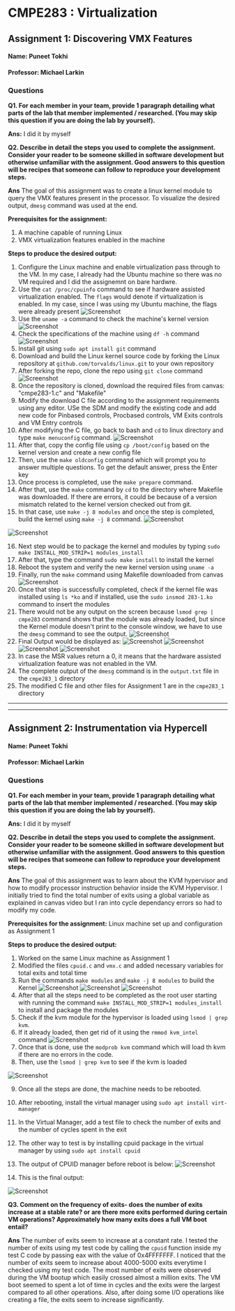 
# CMPE283 : Virtualization

## Assignment 1: Discovering VMX Features
#### Name:  Puneet Tokhi
#### Professor: Michael Larkin


### Questions

**Q1. For each member in your team, provide 1 paragraph detailing what parts of the lab that member
implemented / researched. (You may skip this question if you are doing the lab by yourself).**

**Ans:** I did it by myself

**Q2. Describe in detail the steps you used to complete the assignment. Consider your reader to be someone skilled in software development but otherwise unfamiliar with the assignment. Good answers to this
    question will be recipes that someone can follow to reproduce your development steps.**
    
 **Ans** The goal of this assignment was to create a linux kernel module to query the VMX features present in the processor. To visualize the desired output, `dmesg` command was used at the end.

**Prerequisites for the assignment:**
1. A machine capable of running Linux
2. VMX virtualization features enabled in the machine

**Steps to produce the desired output:**
1. Configure the Linux machine and enable virtualization pass through to the VM. In my case, I already had the Ubuntu machine so there was no VM required and I did the assignemnt on bare hardwre.
2. Use the `cat /proc/cpuinfo` command to see if hardware assisted virtualization enabled. The `flags` would denote if virtualization is enabled. In my case, since I was using my Ubuntu machine, the flags were already present
![Screenshot](/images/1.png)
3. Use the `uname -a` command to check the machine's kernel version
![Screenshot](/images/2.png)
4. Check the specifications of the machine using `df -h` command
![Screenshot](/images/3.png)
5. Install git using `sudo apt install git` command 
6. Download and build the Linux kernel source code by forking the Linux repository at `github.com/torvalds/linux.git` to your own repository
7. After forking the repo, clone the repo using `git clone` command
![Screenshot](/images/4.png)
8. Once the repository is cloned, download the required files from canvas: "cmpe283-1.c" and "Makefile"
9. Modify the download C file according to the assignment requirements using any editor. USe the SDM and modify the existing code and add new code for Pinbased controls, Procbased controls, VM Exits controls and VM Entry controls
10. After modifying the C file, go back to bash and `cd` to linux directory and type `make menuconfig` command. 
![Screenshot](/images/5.png)
11. After that, copy the config file using `cp /boot/config` based on the kernel version and create a new config file
12. Then, use the `make oldconfig` command which will prompt you to answer multiple questions. To get the default answer, press the Enter key
13. Once process is completed, use the `make prepare` command. 
14. After that, use the `make` command by `cd` to the directory where Makefile was downloaded. If there are errors, it could be because of a version mismatch related to the kernel version checked out from git.
15. In that case, use `make -j 8 modules` and once the step is completed, build the kernel using `make -j 8` command.
![Screenshot](/images/6.png)

![Screenshot](/images/7.png)

16. Next step would be to package the kernel and modules by typing `sudo make INSTALL_MOD_STRIP=1 modules_install`
17. After that, type the command `sudo make install` to install the kernel
18. Reboot the system and verify the new kernel version using `uname -a` 
19. Finally, run the `make` command using Makefile downloaded from canvas
![Screenshot](/images/13.png)
20. Once that step is successfully completed, check if the kernel file was installed using `ls *ko` and if installed, use the `sudo insmod 283-1.ko` command to insert the modules
21. There would not be any output on the screen because `lsmod grep | cmpe283` command shows that the module was already loaded, but since the Kernel module doesn't print to the console window, we have to use the `dmesg` command to see the output.
![Screenshot](/images/12.png)
22. Final Output would be displayed as:
![Screenshot](/images/8.png)
![Screenshot](/images/9.png)
![Screenshot](/images/10.png)
![Screenshot](/images/11.png)
23. In case the MSR values return a 0, it means that the hardware assisted virtualization feature was not enabled in the VM.
24. The complete output of the `dmesg` command is in the `output.txt` file in the `cmpe283_1` directory
25. The modified C file and other files for Assignment 1 are in the `cmpe283_1` directory


-----------------------------------------------------------------------------------------------------------
-----------------------------------------------------------------------------------------------------------

## Assignment 2: Instrumentation via Hypercell
#### Name:  Puneet Tokhi
#### Professor: Michael Larkin


### Questions

**Q1. For each member in your team, provide 1 paragraph detailing what parts of the lab that member
implemented / researched. (You may skip this question if you are doing the lab by yourself).**

**Ans:** I did it by myself

**Q2. Describe in detail the steps you used to complete the assignment. Consider your reader to be someone skilled in software development but otherwise unfamiliar with the assignment. Good answers to this question will be recipes that someone can follow to reproduce your development steps.**
    
 **Ans** The goal of this assignment was to learn about the KVM hypervisor and how to modify processor instruction behavior inside the KVM Hypervisor. I initially tried to find the total number of exits using a global variable as explained in canvas video but I ran into cycle dependancy errors so had to modify my code.  
 
**Prerequisites for the assignment:**
Linux machine set up and configuration as Assignment 1

**Steps to produce the desired output:**
1. Worked on the same Linux machine as Assignment 1
2. Modified the files `cpuid.c` and `vmx.c` and added necessary variables for total exits and total time
3. Run the commands `make modules` and `make -j 8 modules` to build the Kernel
![Screenshot](/cmpe283_2/images/1.png)
![Screenshot](/cmpe283_2/images/7.png)
![Screenshot](/cmpe283_2/images/2.png)
4. After that all the steps need to be completed as the root user starting with running the command `make INSTALL_MOD_STRIP=1 modules_install` to install and package the modules
5. Check if the kvm module for the hypervisor is loaded using `lsmod | grep kvm`. 
6. If it already loaded, then get rid of it using the `rmmod kvm_intel` command
![Screenshot](/cmpe283_2/images/3.png)
7. Once that is done, use the `modprob kvm` command which will load th kvm if there are no errors in the code. 
8. Then, use the `lsmod | grep kvm` to see if the kvm is loaded

![Screenshot](/cmpe283_2/images/4.png)

9. Once all the steps are done, the machine needs to be rebooted.
10. After rebooting, install the virtual manager using `sudo apt install virt-manager`
11. In the Virtual Manager, add a test file to check the number of exits and the number of cycles spent in the exit
12. The other way to test is by installing cpuid package in the virtual manager by using `sudo apt install cpuid`
13. The output of CPUID manager before reboot is below:
![Screenshot](/cmpe283_2/images/6.png)

14. This is the final output:

![Screenshot](/cmpe283_2/images/5.png)

**Q3. Comment on the frequency of exits- does the number of exits increase at a stable rate? or are there more exits performed during certain VM operations? Approximately how many exits does a full VM boot entail?**

**Ans** The number of exits seem to increase at a constant rate. I tested the number of exits using my test code by calling the `cpuid` function inside my test C code by passing eax with the value of 0x4FFFFFFF. I noticed that the number of exits seem to increase about 4000-5000 exits everytime I checked using my test code. The most number of exits were observed during the VM bootup which easily crossed almost a million exits. The VM boot seemed to spent a lot of time in cycles and the exits were the largest compared to all other operations. Also, after doing some I/O operations like creating a file, the exits seem to increase significantly.
